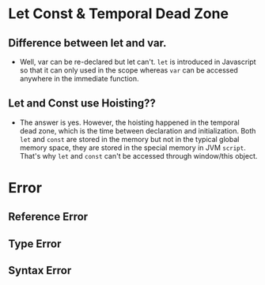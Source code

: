 # Let Const & Temporal Dead Zone 
## Difference between let and var.
- Well, var can be re-declared but let can't. `let` is introduced in Javascript so that it can only used in the scope whereas `var` can be accessed anywhere in the immediate function.
## Let and Const use Hoisting??
- The answer is yes. However, the hoisting happened in the temporal dead zone, which is the time between declaration and initialization. Both `let` and `const` are stored in the memory but
  not in the typical global memory space, they are stored in the special memory in JVM `script`. That's why `let` and  `const` can't be accessed through window/this object.
# Error
## Reference Error
## Type Error 
## Syntax Error
